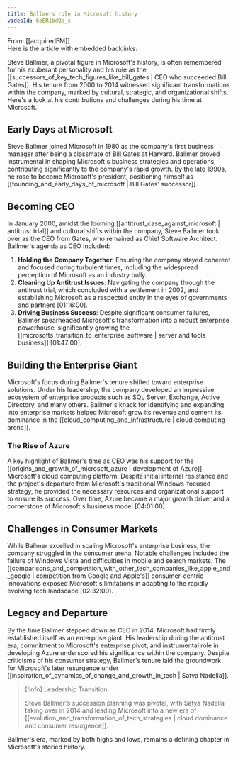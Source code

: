 ```yaml
---
title: Ballmers role in Microsoft history
videoId: 6oER1bdQa_s
---
```


From: [[acquiredFM]] <br/> 
Here is the article with embedded backlinks:

Steve Ballmer, a pivotal figure in Microsoft's history, is often remembered for his exuberant personality and his role as the [[successors_of_key_tech_figures_like_bill_gates | CEO who succeeded Bill Gates]]. His tenure from 2000 to 2014 witnessed significant transformations within the company, marked by cultural, strategic, and organizational shifts. Here's a look at his contributions and challenges during his time at Microsoft.

## Early Days at Microsoft

Steve Ballmer joined Microsoft in 1980 as the company's first business manager after being a classmate of Bill Gates at Harvard. Ballmer proved instrumental in shaping Microsoft's business strategies and operations, contributing significantly to the company's rapid growth. By the late 1990s, he rose to become Microsoft's president, positioning himself as [[founding_and_early_days_of_microsoft | Bill Gates' successor]].

## Becoming CEO

In January 2000, amidst the looming [[antitrust_case_against_microsoft | antitrust trial]] and cultural shifts within the company, Steve Ballmer took over as the CEO from Gates, who remained as Chief Software Architect. Ballmer's agenda as CEO included:
1. **Holding the Company Together**: Ensuring the company stayed coherent and focused during turbulent times, including the widespread perception of Microsoft as an industry bully.
2. **Cleaning Up Antitrust Issues**: Navigating the company through the antitrust trial, which concluded with a settlement in 2002, and establishing Microsoft as a respected entity in the eyes of governments and partners [<a class="yt-timestamp" data-t="01:16:00">01:16:00</a>].
3. **Driving Business Success**: Despite significant consumer failures, Ballmer spearheaded Microsoft's transformation into a robust enterprise powerhouse, significantly growing the [[microsofts_transition_to_enterprise_software | server and tools business]] [<a class="yt-timestamp" data-t="01:47:00">01:47:00</a>].

## Building the Enterprise Giant

Microsoft's focus during Ballmer's tenure shifted toward enterprise solutions. Under his leadership, the company developed an impressive ecosystem of enterprise products such as SQL Server, Exchange, Active Directory, and many others. Ballmer's knack for identifying and expanding into enterprise markets helped Microsoft grow its revenue and cement its dominance in the [[cloud_computing_and_infrastructure | cloud computing arena]].

### The Rise of Azure

A key highlight of Ballmer's time as CEO was his support for the [[origins_and_growth_of_microsoft_azure | development of Azure]], Microsoft's cloud computing platform. Despite initial internal resistance and the project's departure from Microsoft's traditional Windows-focused strategy, he provided the necessary resources and organizational support to ensure its success. Over time, Azure became a major growth driver and a cornerstone of Microsoft's business model [<a class="yt-timestamp" data-t="04:01:00">04:01:00</a>].

## Challenges in Consumer Markets

While Ballmer excelled in scaling Microsoft's enterprise business, the company struggled in the consumer arena. Notable challenges included the failure of Windows Vista and difficulties in mobile and search markets. The [[comparisons_and_competition_with_other_tech_companies_like_apple_and_google | competition from Google and Apple's]] consumer-centric innovations exposed Microsoft's limitations in adapting to the rapidly evolving tech landscape [<a class="yt-timestamp" data-t="02:32:00">02:32:00</a>].

## Legacy and Departure

By the time Ballmer stepped down as CEO in 2014, Microsoft had firmly established itself as an enterprise giant. His leadership during the antitrust era, commitment to Microsoft's enterprise pivot, and instrumental role in developing Azure underscored his significance within the company. Despite criticisms of his consumer strategy, Ballmer's tenure laid the groundwork for Microsoft's later resurgence under [[inspiration_of_dynamics_of_change_and_growth_in_tech | Satya Nadella]].

> [!info] Leadership Transition
>
> Steve Ballmer's succession planning was pivotal, with Satya Nadella taking over in 2014 and leading Microsoft into a new era of [[evolution_and_transformation_of_tech_strategies | cloud dominance and consumer resurgence]].

Ballmer's era, marked by both highs and lows, remains a defining chapter in Microsoft's storied history.